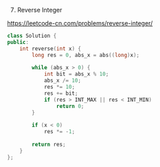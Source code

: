 7. Reverse Integer

https://leetcode-cn.com/problems/reverse-integer/

```cpp
class Solution {
public:
    int reverse(int x) {
        long res = 0, abs_x = abs((long)x);
        
        while (abs_x > 0) {
            int bit = abs_x % 10;
            abs_x /= 10;
            res *= 10;
            res += bit;
            if (res > INT_MAX || res < INT_MIN) 
                return 0;
        }
        
        if (x < 0)
            res *= -1;
        
        return res;
    }
};
```